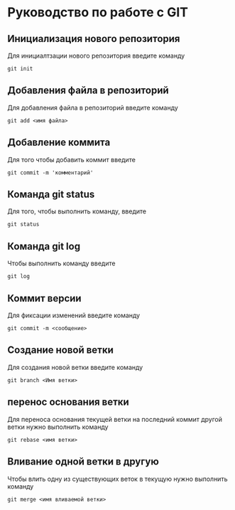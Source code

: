 # Руководство по работе с GIT

## Инициализация нового репозитория

Для инициалтзации нового репозитория введите команду
```
git init
```

## Добавления файла в репозиторий
Для добавления файла в репозиторий введите команду
```
git add <имя файла>
```
## Добавление коммита

Для того чтобы добавить коммит введите
```
git commit -m 'комментарий'
```
## Команда git status

Для того, чтобы выполнить команду, введите
```
git status
```

## Команда git log
Чтобы выполнить команду введите
```
git log
```

## Коммит версии

Для фиксации изменений введите команду
```
git commit -m <сообщение>
```

## Создание новой ветки

Для создания новой ветки введите команду
```
git branch <Имя ветки>
```

## перенос основания ветки

Для переноса основания текущей ветки на последний коммит другой ветки нужно выполнить команду
```
git rebase <имя ветки>
```

## Вливание одной ветки в другую

Чтобы влить одну из существующих веток в текущую нужно выполнить команду
```
git merge <имя вливаемой ветки>
```